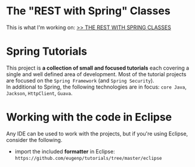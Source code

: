 
The "REST with Spring" Classes
==============================
This is what I'm working on: 
[>> THE REST WITH SPRING CLASSES](http://www.baeldung.com/rest-with-spring-course?utm_source=github&utm_medium=social&utm_content=tutorials&utm_campaign=50off)


Spring Tutorials
================

This project is **a collection of small and focused tutorials** each covering a single and well defined area of development. 
Most of the tutorial projects are focused on the `Spring Framework` (and `Spring Security`).  
In additional to Spring, the following technologies are in focus: `core Java`, `Jackson`, `HttpClient`, `Guava`. 


Working with the code in Eclipse
================================
Any IDE can be used to work with the projects, but if you're using Eclipse, consider the following. 

- import the included **formatter** in Eclipse: 
`https://github.com/eugenp/tutorials/tree/master/eclipse`
